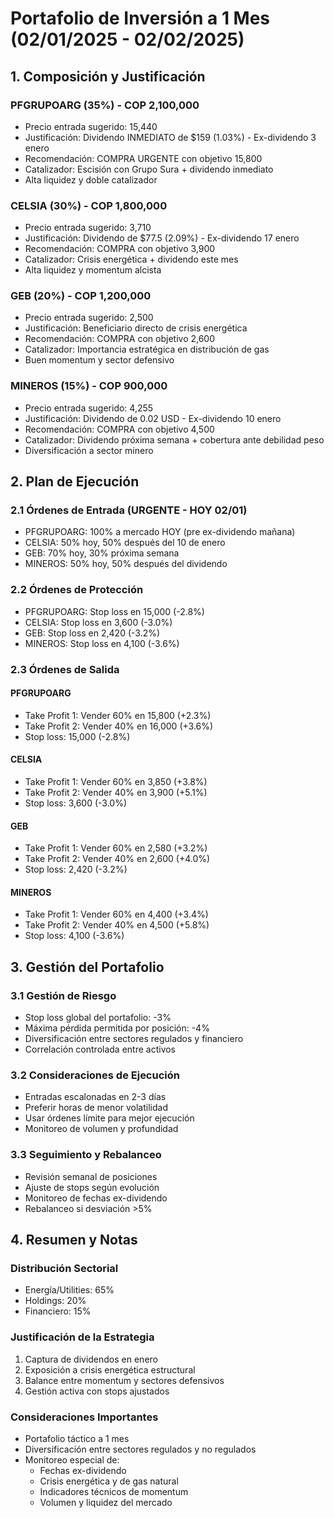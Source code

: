 # Portafolio de Inversión a 1 Mes (02/01/2025 - 02/02/2025)

## 1. Composición y Justificación

### PFGRUPOARG (35%) - COP 2,100,000

- Precio entrada sugerido: 15,440
- Justificación: Dividendo INMEDIATO de $159 (1.03%) - Ex-dividendo 3 enero
- Recomendación: COMPRA URGENTE con objetivo 15,800
- Catalizador: Escisión con Grupo Sura + dividendo inmediato
- Alta liquidez y doble catalizador

### CELSIA (30%) - COP 1,800,000

- Precio entrada sugerido: 3,710
- Justificación: Dividendo de $77.5 (2.09%) - Ex-dividendo 17 enero
- Recomendación: COMPRA con objetivo 3,900
- Catalizador: Crisis energética + dividendo este mes
- Alta liquidez y momentum alcista

### GEB (20%) - COP 1,200,000

- Precio entrada sugerido: 2,500
- Justificación: Beneficiario directo de crisis energética
- Recomendación: COMPRA con objetivo 2,600
- Catalizador: Importancia estratégica en distribución de gas
- Buen momentum y sector defensivo

### MINEROS (15%) - COP 900,000

- Precio entrada sugerido: 4,255
- Justificación: Dividendo de 0.02 USD - Ex-dividendo 10 enero
- Recomendación: COMPRA con objetivo 4,500
- Catalizador: Dividendo próxima semana + cobertura ante debilidad peso
- Diversificación a sector minero

## 2. Plan de Ejecución

### 2.1 Órdenes de Entrada (URGENTE - HOY 02/01)

- PFGRUPOARG: 100% a mercado HOY (pre ex-dividendo mañana)
- CELSIA: 50% hoy, 50% después del 10 de enero
- GEB: 70% hoy, 30% próxima semana
- MINEROS: 50% hoy, 50% después del dividendo

### 2.2 Órdenes de Protección

- PFGRUPOARG: Stop loss en 15,000 (-2.8%)
- CELSIA: Stop loss en 3,600 (-3.0%)
- GEB: Stop loss en 2,420 (-3.2%)
- MINEROS: Stop loss en 4,100 (-3.6%)

### 2.3 Órdenes de Salida

#### PFGRUPOARG

- Take Profit 1: Vender 60% en 15,800 (+2.3%)
- Take Profit 2: Vender 40% en 16,000 (+3.6%)
- Stop loss: 15,000 (-2.8%)

#### CELSIA

- Take Profit 1: Vender 60% en 3,850 (+3.8%)
- Take Profit 2: Vender 40% en 3,900 (+5.1%)
- Stop loss: 3,600 (-3.0%)

#### GEB

- Take Profit 1: Vender 60% en 2,580 (+3.2%)
- Take Profit 2: Vender 40% en 2,600 (+4.0%)
- Stop loss: 2,420 (-3.2%)

#### MINEROS

- Take Profit 1: Vender 60% en 4,400 (+3.4%)
- Take Profit 2: Vender 40% en 4,500 (+5.8%)
- Stop loss: 4,100 (-3.6%)

## 3. Gestión del Portafolio

### 3.1 Gestión de Riesgo

- Stop loss global del portafolio: -3%
- Máxima pérdida permitida por posición: -4%
- Diversificación entre sectores regulados y financiero
- Correlación controlada entre activos

### 3.2 Consideraciones de Ejecución

- Entradas escalonadas en 2-3 días
- Preferir horas de menor volatilidad
- Usar órdenes límite para mejor ejecución
- Monitoreo de volumen y profundidad

### 3.3 Seguimiento y Rebalanceo

- Revisión semanal de posiciones
- Ajuste de stops según evolución
- Monitoreo de fechas ex-dividendo
- Rebalanceo si desviación >5%

## 4. Resumen y Notas

### Distribución Sectorial

- Energía/Utilities: 65%
- Holdings: 20%
- Financiero: 15%

### Justificación de la Estrategia

1. Captura de dividendos en enero
2. Exposición a crisis energética estructural
3. Balance entre momentum y sectores defensivos
4. Gestión activa con stops ajustados

### Consideraciones Importantes

- Portafolio táctico a 1 mes
- Diversificación entre sectores regulados y no regulados
- Monitoreo especial de:
  - Fechas ex-dividendo
  - Crisis energética y de gas natural
  - Indicadores técnicos de momentum
  - Volumen y liquidez del mercado
